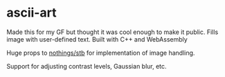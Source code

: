 # ascii-art

Made this for my GF but thought it was cool enough to make it public. Fills image with user-defined text. Built with C++ and WebAssembly

Huge props to [nothings/stb](https://github.com/nothings/stb) for implementation of image handling. 

Support for adjusting contrast levels, Gaussian blur, etc. 